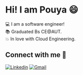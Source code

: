 # Hi! I am Pouya 😄<br>

💻 I am a software engineer!<br>
📚 Graduated Bs CE@AUT.<br>
💥 In love with Cloud Engineering.

<!-- SET og_mode=true.

## OG mode props

	no windows only linux (any unix-like os)
	no gui editor
	use only terminal
	preferred shell -> zsh
	preferred editor -> vim -->

<!-- <br> -->

<!-- ## Focused Skills 💥

<div align="center">
<a href="https://reactjs.org/" target="_blank"><img style="margin: 10px" src="https://profilinator.rishav.dev/skills-assets/react-original-wordmark.svg" alt="React" height="50" /></a>
<a href="https://getbootstrap.com/docs/3.4/javascript/" target="_blank"><img style="margin: 10px" src="https://profilinator.rishav.dev/skills-assets/bootstrap-plain.svg" alt="Bootstrap" height="50" /></a>
<a href="https://www.typescriptlang.org/" target="_blank"><img style="margin: 10px" src="https://profilinator.rishav.dev/skills-assets/typescript-original.svg" alt="TypeScript" height="50" /></a>
<a href="https://www.javascript.com/" target="_blank"><img style="margin: 10px" src="https://profilinator.rishav.dev/skills-assets/javascript-original.svg" alt="JavaScript" height="50" /></a>
<a href="https://en.wikipedia.org/wiki/HTML5" target="_blank"><img style="margin: 10px" src="https://profilinator.rishav.dev/skills-assets/html5-original-wordmark.svg" alt="HTML5" height="50" /></a>
<a href="https://chakra-ui.com/" target="_blank"><img style="margin: 10px" src="https://profilinator.rishav.dev/skills-assets/chakraui.png" alt="Chakra UI" height="50" /></a>
</div>

## My Skill Set 💻

Skills that I obtained along the way :)

<div align="center">
<a href="https://go.dev/" target="_blank"><img style="margin: 10px" src="https://profilinator.rishav.dev/skills-assets/go-original.svg" alt="Go" height="50" /></a>
<a href="https://www.java.com/" target="_blank"><img style="margin: 10px" src="https://profilinator.rishav.dev/skills-assets/java-original-wordmark.svg" alt="Java" height="50" /></a>
<a href="https://nodejs.org/" target="_blank"><img style="margin: 10px" src="https://profilinator.rishav.dev/skills-assets/nodejs-original-wordmark.svg" alt="Node.js" height="50" /></a>
<a href="https://www.python.org/" target="_blank"><img style="margin: 10px" src="https://profilinator.rishav.dev/skills-assets/python-original.svg" alt="Python" height="50" /></a>
<a href="https://pytorch.org/" target="_blank"><img style="margin: 10px" src="https://profilinator.rishav.dev/skills-assets/pytorch-icon.svg" alt="pytorch" height="50" /></a>
<a href="https://www.mysql.com/" target="_blank"><img style="margin: 10px" src="https://profilinator.rishav.dev/skills-assets/mysql-original-wordmark.svg" alt="MySQL" height="50" /></a>
<a href="https://www.docker.com/" target="_blank"><img style="margin: 10px" src="https://profilinator.rishav.dev/skills-assets/docker-original-wordmark.svg" alt="Docker" height="50" /></a>
<a href="https://github.com/" target="_blank"><img style="margin: 10px" src="https://profilinator.rishav.dev/skills-assets/git-scm-icon.svg" alt="Git" height="50" /></a>
<a href="https://www.arduino.cc/" target="_blank"><img style="margin: 10px" src="https://profilinator.rishav.dev/skills-assets/arduino.png" alt="Arduino" height="50" /></a>
<a href="https://www.cprogramming.com/" target="_blank"><img style="margin: 10px" src="https://profilinator.rishav.dev/skills-assets/c-original.svg" alt="C" height="50" /></a>
<a href="https://www.cplusplus.com/" target="_blank"><img style="margin: 10px" src="https://profilinator.rishav.dev/skills-assets/cplusplus-original.svg" alt="C++" height="50" /></a>
</div>
<br> -->

<!--
## Life Code

```golang
package life

type LifeProps struct {
	Foods     []string
	Skills    []string
	Interests []string
	Passions  []string
	Sports    []string
	Fun       []string
}

func (props *LifeProps) work() {
	use(*props.Skills)
	use(*props.Interests)
	use(*props.Passions)
}

func (props *LifeProps) practice() {
	use(*props.Sports)
}

func (props *LifeProps) fun() {
	use(*props.Fun)
	use(*props.Interests)
}

func (props *LifeProps) recharge() {
	use(*props.Foods)
	have("sleep", "rest")
}

var MyProps = &LifeProps{
	Foods:     []string{"All human foods that is not toxic"},
	Skills:    []string{"Software", "Web", "Cloud Engineering", "Learning"},
	Interests: []string{"Web", "Cloud Engineering", "DevOps", "Vue.js"},
	Passions:  []string{"Pool pool business money", "PC"},
	Sports:    []string{"Swimming", "Body building"},
	Fun:       []string{"Go out with friends or family", "extra food", "movies"},
}

func Live() {
	for isAlive() {
		MyProps.work()
		MyProps.practice()
		MyProps.fun()
		MyProps.recharge()
		MyProps.reset()
	}
}
``` -->

## Connect with me 💬

[![Linkedin](https://img.shields.io/badge/-LinkedIn-blue?style=flat&logo=Linkedin&logoColor=white)](https://www.linkedin.com/in/pouya-mohammadi-b10959158/)
[![Gmail](https://img.shields.io/badge/-Gmail-c14438?style=flat&logo=Gmail&logoColor=white)](mailto:pouyamohammadyirbu@gmail.com)
